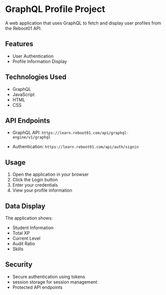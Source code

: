# GraphQL Profile Project

A web application that uses GraphQL to fetch and display user profiles from the Reboot01 API.

## Features

- User Authentication
- Profile Information Display

## Technologies Used

- GraphQL
- JavaScript
- HTML
- CSS

## API Endpoints

- GraphQL API: `https://learn.reboot01.com/api/graphql-engine/v1/graphql`

- Authentication: `https://learn.reboot01.com/api/auth/signin`

## Usage

1. Open the application in your browser
2. Click the Login button
3. Enter your credentials
4. View your profile information

## Data Display

The application shows:

- Student Information
- Total XP
- Current Level
- Audit Ratio
- Skills

## Security

- Secure authentication using tokens
- session storage for session management
- Protected API endpoints
